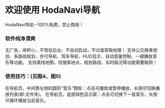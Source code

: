 # 欢迎使用 HodaNavi导航
HodaNavi导航--100%免费，禁止商用！
### 软件纯净清爽
无广告，体积小，不常驻后台，不自动启动，不过度索取权限！
支持公交换乘规划、多路径规划、步行导航、驾车导航、HUD显示、自动音量控制、一键播放音乐等功能。
支持离线地图，但搜索地点、规划路线、实时路况等功能需要联网！

### 使用技巧：(见图4、图5)
在导航页，中间靠左侧的圆形“音乐”图标：点击可播放或暂停播放，长按可切换播放列表(即:文件夹)。
在导航页，底部绿色显示窗：点击可切换下一首音乐，长按可循环播放当前音乐。
